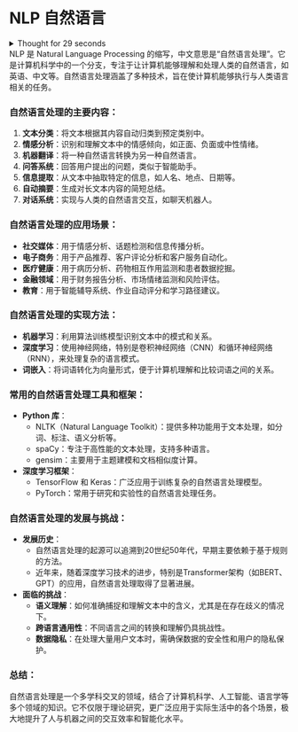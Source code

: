 # NLP 自然语言 

<details type="reasoning" done="true" duration="29">
<summary>Thought for 29 seconds</summary>
> 好的，我现在需要理解“NLP”是什么意思。“NLP”是英文缩写，全称是Natural Language Processing，中文翻译过来就是“自然语言处理”。听起来像是计算机科学中的一个领域，可能涉及到让计算机理解和处理人类语言的技术。
> 
> 首先，我想知道自然语言处理具体包括哪些内容。是不是说计算机能够理解我们日常使用的语言，比如英语、中文等？这听起来很复杂，因为人类的语言充满了歧义和多种含义。例如，“bank”可以指银行或者河边，计算机需要如何区分这些不同的意思呢？
> 
> 也许自然语言处理涉及到很多方面，像是文本分类、情感分析、机器翻译等等。这些都是我听说过的一些应用。比如，社交媒体上的自动分类标签，或者翻译应用程序，可能都用到了NLP的技术。
> 
> 然后，我想知道自然语言处理有哪些实际的应用场景。除了刚才提到的那些，还有没有其他领域？比如说医疗健康中的病历分析，金融领域的数据挖掘，教育中的智能辅导系统等等。这些听起来都很有意思，而且对社会的发展也很有帮助。
> 
> 我还想知道自然语言处理是如何实现的。是不是需要使用大量的数据和算法？比如，训练一个模型来识别文本中的模式和关系。可能涉及到机器学习、深度学习等技术。听说有一种叫做“词嵌入”的方法，可以把词语转化为向量形式，这样计算机可以更容易地理解和比较词语之间的关系。
> 
> 另外，自然语言处理是否需要特定的工具或框架？比如说Python中有许多库，如NLTK（Natural Language Toolkit）和spaCy，这些库提供了很多功能来帮助进行文本处理。还有像TensorFlow和PyTorch这样的深度学习框架，也可以用来训练自然语言处理模型。
> 
> 我还想了解一下自然语言处理的发展历史。它是从什么时候开始的？有哪些重要的里程碑或者突破？听说近年来，随着深度学习的发展，自然语言处理取得了很大的进步，比如生成式模型如GPT-3的出现，能够进行更加复杂的对话和文本生成。
> 
> 当然，自然语言处理也面临一些挑战。例如，如何处理多义词、语境的理解、跨语言的通用性等等。这些都是需要解决的难题。此外，数据隐私也是一个问题，特别是在处理大量的用户文本时，如何保护用户的隐私和数据安全。
> 
> 总的来说，自然语言处理是一个广泛而复杂的领域，涉及到很多不同的技术和应用。要深入理解它，可能需要学习更多的相关知识，并且实践一些项目来体验它的实际应用。
</details>
NLP 是 Natural Language Processing 的缩写，中文意思是“自然语言处理”。它是计算机科学中的一个分支，专注于让计算机能够理解和处理人类的自然语言，如英语、中文等。自然语言处理涵盖了多种技术，旨在使计算机能够执行与人类语言相关的任务。

### 自然语言处理的主要内容：
1. **文本分类**：将文本根据其内容自动归类到预定类别中。
2. **情感分析**：识别和理解文本中的情感倾向，如正面、负面或中性情绪。
3. **机器翻译**：将一种自然语言转换为另一种自然语言。
4. **问答系统**：回答用户提出的问题，类似于智能助手。
5. **信息提取**：从文本中抽取特定的信息，如人名、地点、日期等。
6. **自动摘要**：生成对长文本内容的简短总结。
7. **对话系统**：实现与人类的自然语言交互，如聊天机器人。

### 自然语言处理的应用场景：
- **社交媒体**：用于情感分析、话题检测和信息传播分析。
- **电子商务**：用于产品推荐、客户评论分析和客户服务自动化。
- **医疗健康**：用于病历分析、药物相互作用监测和患者数据挖掘。
- **金融领域**：用于财务报告分析、市场情绪监测和风险评估。
- **教育**：用于智能辅导系统、作业自动评分和学习路径建议。

### 自然语言处理的实现方法：
- **机器学习**：利用算法训练模型识别文本中的模式和关系。
- **深度学习**：使用神经网络，特别是卷积神经网络（CNN）和循环神经网络（RNN），来处理复杂的语言模式。
- **词嵌入**：将词语转化为向量形式，便于计算机理解和比较词语之间的关系。

### 常用的自然语言处理工具和框架：
- **Python 库**：
  - NLTK（Natural Language Toolkit）：提供多种功能用于文本处理，如分词、标注、语义分析等。
  - spaCy：专注于高性能的文本处理，支持多种语言。
  - gensim：主要用于主题建模和文档相似度计算。
- **深度学习框架**：
  - TensorFlow 和 Keras：广泛应用于训练复杂的自然语言处理模型。
  - PyTorch：常用于研究和实验性的自然语言处理任务。

### 自然语言处理的发展与挑战：
- **发展历史**：
  - 自然语言处理的起源可以追溯到20世纪50年代，早期主要依赖于基于规则的方法。
  - 近年来，随着深度学习技术的进步，特别是Transformer架构（如BERT、GPT）的应用，自然语言处理取得了显著进展。
- **面临的挑战**：
  - **语义理解**：如何准确捕捉和理解文本中的含义，尤其是在存在歧义的情况下。
  - **跨语言通用性**：不同语言之间的转换和理解仍具挑战性。
  - **数据隐私**：在处理大量用户文本时，需确保数据的安全性和用户的隐私保护。

### 总结：
自然语言处理是一个多学科交叉的领域，结合了计算机科学、人工智能、语言学等多个领域的知识。它不仅限于理论研究，更广泛应用于实际生活中的各个场景，极大地提升了人与机器之间的交互效率和智能化水平。